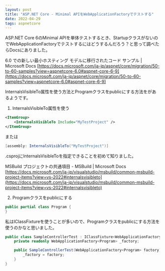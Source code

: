 ```yaml
---
layout: post
title: "ASP.NET Core - Minimal APIをWebApplicationFactoryでテストする"
date: 2022-04-29
tags: aspnetcore
---
```


ASP.NET Core 6のMinimal APIを単体テストするとき、StartupクラスがないのでWebApplicationFactoryでテストするにはどうするんだろう？と思って調べたらDocsにありました。

6.0 での新しい最小ホスティング モデルに移行されたコード サンプル | Microsoft Docs
[https://docs.microsoft.com/ja-jp/aspnet/core/migration/50-to-60-samples?view=aspnetcore-6.0#aspnet-core-6-9](https://docs.microsoft.com/ja-jp/aspnet/core/migration/50-to-60-samples?view=aspnetcore-6.0#aspnet-core-6-9)

InternalsVisibleTo属性を使う方法とProgramクラスをpublicにする方法をがあるようです。

1. InternalsVisibleTo属性を使う

```xml
<ItemGroup>
    <InternalsVisibleTo Include="MyTestProject" />
</ItemGroup>
```
または
```csharp
[assembly: InternalsVisibleTo("MyTestProject")]
```

.csprojにInternalsVisibleToを指定できることを初めて知りました。

MSBuild プロジェクトの共通項目 - MSBuild | Microsoft Docs
[https://docs.microsoft.com/ja-jp/visualstudio/msbuild/common-msbuild-project-items?view=vs-2022#internalsvisibleto](https://docs.microsoft.com/ja-jp/visualstudio/msbuild/common-msbuild-project-items?view=vs-2022#internalsvisibleto)

2. Programクラスをpublicにする

```csharp
public partial class Program {
}
```

私はIClassFixtureを使うことが多いので、Programクラスをpublicにする方法を使うのかなと思いました。

```csharp
public class SampleControllerTest : IClassFixture<WebApplicationFactory<Program>> {
	private readonly WebApplicationFactory<Program> _factory;

	public SampleControllerTest(WebApplicationFactory<Program> factory) {
		_factory = factory;
	}
}
```
